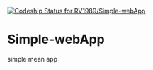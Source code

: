 [ ![Codeship Status for RV1989/Simple-webApp](https://app.codeship.com/projects/a9dc98b0-b260-0134-adc4-72b4409ab7af/status?branch=master)](https://app.codeship.com/projects/193297)
# Simple-webApp
simple mean app 
